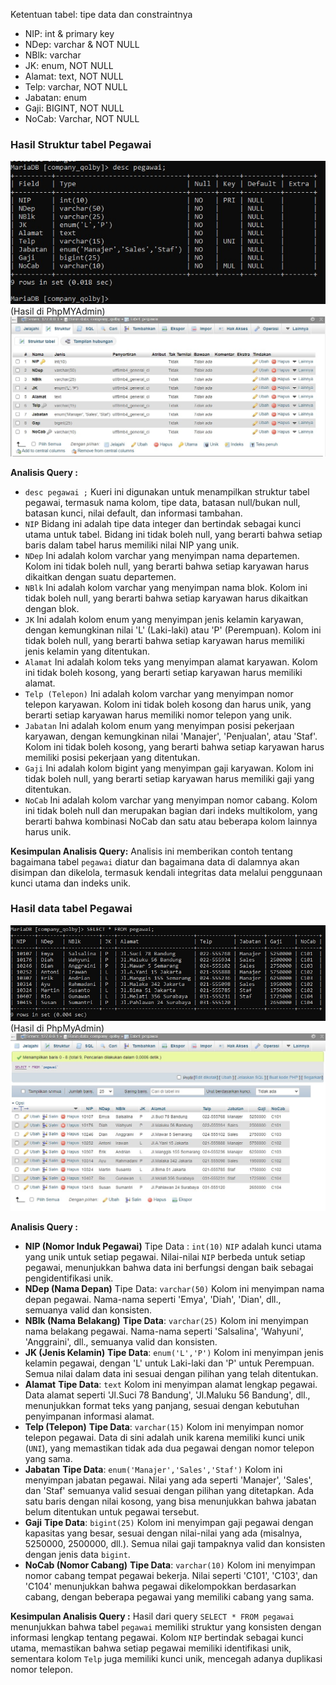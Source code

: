  Ketentuan tabel: tipe data dan constraintnya 
- NIP: int & primary key
- NDep: varchar & NOT NULL
- NBlk: varchar
- JK: enum, NOT NULL
- Alamat: text, NOT NULL
- Telp: varchar, NOT NULL
- Jabatan: enum
- Gaji: BIGINT, NOT NULL
- NoCab: Varchar, NOT NULL
### Hasil Struktur tabel Pegawai 

![github](asset/1.JPG)
(Hasil di PhpMYAdmin)
![github](asset/3.JPG)

**Analisis Query :**  
- `desc pegawai ;` Kueri ini digunakan untuk menampilkan struktur tabel pegawai, 
termasuk nama kolom, tipe data, batasan null/bukan null, batasan kunci, nilai default, dan
informasi tambahan.
- `NIP` Bidang ini adalah tipe data integer dan bertindak sebagai
kunci utama untuk tabel. Bidang ini tidak boleh null, yang berarti bahwa setiap baris dalam
tabel harus memiliki nilai NIP yang unik.
- `NDep` Ini adalah kolom varchar yang menyimpan nama departemen.
Kolom ini tidak boleh null, yang berarti bahwa setiap karyawan harus dikaitkan dengan
suatu departemen.
- `NBlk`  Ini adalah kolom varchar yang menyimpan nama blok. Kolom ini tidak
boleh null, yang berarti bahwa setiap karyawan harus dikaitkan dengan blok.
- `JK`  Ini adalah kolom enum yang menyimpan jenis kelamin karyawan,
dengan kemungkinan nilai 'L' (Laki-laki) atau 'P' (Perempuan). Kolom ini tidak boleh null,
yang berarti bahwa setiap karyawan harus memiliki jenis kelamin yang ditentukan.
- `Alamat` Ini adalah kolom teks yang menyimpan alamat karyawan. Kolom ini tidak boleh
kosong, yang berarti setiap karyawan harus memiliki alamat.
- `Telp (Telepon)` Ini adalah kolom varchar yang menyimpan nomor telepon karyawan.
Kolom ini tidak boleh kosong dan harus unik, yang berarti setiap karyawan harus memiliki
nomor telepon yang unik.
- `Jabatan` Ini adalah kolom enum yang menyimpan posisi pekerjaan karyawan, dengan kemungkinan nilai 'Manajer', 'Penjualan', atau 'Staf'. Kolom ini tidak boleh kosong, yang
berarti bahwa setiap karyawan harus memiliki posisi pekerjaan yang ditentukan.
- `Gaji` Ini adalah kolom bigint yang menyimpan gaji karyawan. Kolom ini tidak
boleh null, yang berarti setiap karyawan harus memiliki gaji yang ditentukan.
- `NoCab` Ini adalah kolom varchar yang menyimpan nomor cabang. Kolom
ini tidak boleh null dan merupakan bagian dari indeks multikolom, yang berarti bahwa
kombinasi NoCab dan satu atau beberapa kolom lainnya harus unik.

**Kesimpulan Analisis Query:** 
Analisis ini memberikan contoh tentang bagaimana tabel `pegawai` diatur dan bagaimana data di dalamnya akan disimpan dan dikelola, termasuk kendali integritas data melalui penggunaan kunci utama dan indeks unik.
### Hasil data tabel Pegawai 
![github](asset/2.JPG)
(Hasil di PhpMyAdmin)
![github](asset/4.JPG)

**Analisis Query :** 
- **NIP (Nomor Induk Pegawai)**
Tipe Data : `int(10)` `NIP` adalah kunci utama yang unik untuk setiap pegawai. Nilai-nilai `NIP` berbeda untuk setiap pegawai, menunjukkan bahwa data ini berfungsi dengan baik sebagai pengidentifikasi unik.
- **NDep (Nama Depan)**
Tipe Data: `varchar(50)` Kolom ini menyimpan nama depan pegawai. Nama-nama seperti 'Emya', 'Diah', 'Dian', dll., semuanya valid dan konsisten.
- **NBlk (Nama Belakang)**
**Tipe Data**: `varchar(25)` Kolom ini menyimpan nama belakang pegawai. Nama-nama seperti 'Salsalina', 'Wahyuni', 'Anggraini', dll., semuanya valid dan konsisten.
- **JK (Jenis Kelamin)**
**Tipe Data**: `enum('L','P')`  Kolom ini menyimpan jenis kelamin pegawai, dengan 'L' untuk Laki-laki dan 'P' untuk Perempuan. Semua nilai dalam data ini sesuai dengan pilihan yang telah ditentukan.
- **Alamat** 
**Tipe Data**: `text` Kolom ini menyimpan alamat lengkap pegawai. Data alamat seperti 'Jl.Suci 78 Bandung', 'Jl.Maluku 56 Bandung', dll., menunjukkan format teks yang panjang, sesuai dengan kebutuhan penyimpanan informasi alamat.
- **Telp (Telepon)**
**Tipe Data**: `varchar(15)`
Kolom ini menyimpan nomor telepon pegawai. Data di sini adalah unik karena memiliki kunci unik (`UNI`), yang memastikan tidak ada dua pegawai dengan nomor telepon yang sama.
- **Jabatan**
**Tipe Data**: `enum('Manajer','Sales','Staf')`
Kolom ini menyimpan jabatan pegawai. Nilai yang ada seperti 'Manajer', 'Sales', dan 'Staf' semuanya valid sesuai dengan pilihan yang ditetapkan. Ada satu baris dengan nilai kosong, yang bisa menunjukkan bahwa jabatan belum ditentukan untuk pegawai tersebut.
- **Gaji**
**Tipe Data**: `bigint(25)`
 Kolom ini menyimpan gaji pegawai dengan kapasitas yang besar, sesuai dengan nilai-nilai yang ada (misalnya, 5250000, 2500000, dll.). Semua nilai gaji tampaknya valid dan konsisten dengan jenis data `bigint`.
- **NoCab (Nomor Cabang)**
**Tipe Data**: `varchar(10)` Kolom ini menyimpan nomor cabang tempat pegawai bekerja. Nilai seperti 'C101', 'C103', dan 'C104' menunjukkan bahwa pegawai dikelompokkan berdasarkan cabang, dengan beberapa pegawai yang memiliki cabang yang sama.

**Kesimpulan Analisis Query :**
Hasil dari query `SELECT * FROM pegawai` menunjukkan bahwa tabel `pegawai` memiliki struktur yang konsisten dengan informasi lengkap tentang pegawai. Kolom `NIP` bertindak sebagai kunci utama, memastikan bahwa setiap pegawai memiliki identifikasi unik, sementara kolom `Telp` juga memiliki kunci unik, mencegah adanya duplikasi nomor telepon.